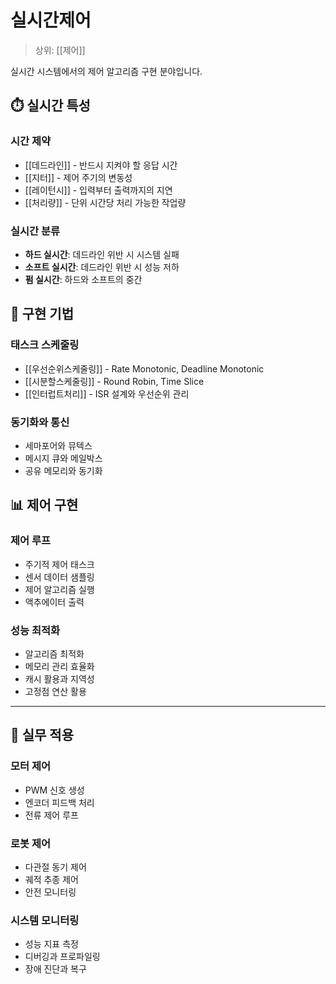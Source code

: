 # 실시간제어

> 상위: [[제어]]

실시간 시스템에서의 제어 알고리즘 구현 분야입니다.

## ⏱️ 실시간 특성

### 시간 제약
- [[데드라인]] - 반드시 지켜야 할 응답 시간
- [[지터]] - 제어 주기의 변동성
- [[레이턴시]] - 입력부터 출력까지의 지연
- [[처리량]] - 단위 시간당 처리 가능한 작업량

### 실시간 분류
- **하드 실시간**: 데드라인 위반 시 시스템 실패
- **소프트 실시간**: 데드라인 위반 시 성능 저하
- **펌 실시간**: 하드와 소프트의 중간

## 🔧 구현 기법

### 태스크 스케줄링
- [[우선순위스케줄링]] - Rate Monotonic, Deadline Monotonic
- [[시분할스케줄링]] - Round Robin, Time Slice
- [[인터럽트처리]] - ISR 설계와 우선순위 관리

### 동기화와 통신
- 세마포어와 뮤텍스
- 메시지 큐와 메일박스
- 공유 메모리와 동기화

## 📊 제어 구현

### 제어 루프
- 주기적 제어 태스크
- 센서 데이터 샘플링
- 제어 알고리즘 실행
- 액추에이터 출력

### 성능 최적화
- 알고리즘 최적화
- 메모리 관리 효율화
- 캐시 활용과 지역성
- 고정점 연산 활용

---

## 🎯 실무 적용

### 모터 제어
- PWM 신호 생성
- 엔코더 피드백 처리
- 전류 제어 루프

### 로봇 제어
- 다관절 동기 제어
- 궤적 추종 제어
- 안전 모니터링

### 시스템 모니터링
- 성능 지표 측정
- 디버깅과 프로파일링
- 장애 진단과 복구